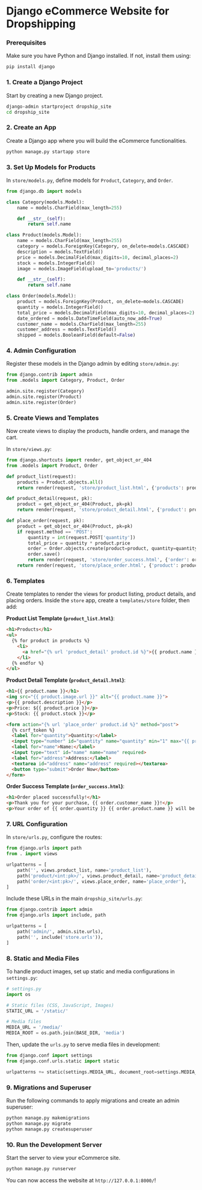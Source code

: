 # Django eCommerce Website for Dropshipping

### Prerequisites
Make sure you have Python and Django installed. If not, install them using:
```bash
pip install django
```

### 1. Create a Django Project
Start by creating a new Django project.

```bash
django-admin startproject dropship_site
cd dropship_site
```

### 2. Create an App
Create a Django app where you will build the eCommerce functionalities.

```bash
python manage.py startapp store
```

### 3. Set Up Models for Products
In `store/models.py`, define models for `Product`, `Category`, and `Order`.

```python
from django.db import models

class Category(models.Model):
    name = models.CharField(max_length=255)

    def __str__(self):
        return self.name

class Product(models.Model):
    name = models.CharField(max_length=255)
    category = models.ForeignKey(Category, on_delete=models.CASCADE)
    description = models.TextField()
    price = models.DecimalField(max_digits=10, decimal_places=2)
    stock = models.IntegerField()
    image = models.ImageField(upload_to='products/')

    def __str__(self):
        return self.name

class Order(models.Model):
    product = models.ForeignKey(Product, on_delete=models.CASCADE)
    quantity = models.IntegerField()
    total_price = models.DecimalField(max_digits=10, decimal_places=2)
    date_ordered = models.DateTimeField(auto_now_add=True)
    customer_name = models.CharField(max_length=255)
    customer_address = models.TextField()
    shipped = models.BooleanField(default=False)
```

### 4. Admin Configuration
Register these models in the Django admin by editing `store/admin.py`:

```python
from django.contrib import admin
from .models import Category, Product, Order

admin.site.register(Category)
admin.site.register(Product)
admin.site.register(Order)
```

### 5. Create Views and Templates
Now create views to display the products, handle orders, and manage the cart.

In `store/views.py`:

```python
from django.shortcuts import render, get_object_or_404
from .models import Product, Order

def product_list(request):
    products = Product.objects.all()
    return render(request, 'store/product_list.html', {'products': products})

def product_detail(request, pk):
    product = get_object_or_404(Product, pk=pk)
    return render(request, 'store/product_detail.html', {'product': product})

def place_order(request, pk):
    product = get_object_or_404(Product, pk=pk)
    if request.method == 'POST':
        quantity = int(request.POST['quantity'])
        total_price = quantity * product.price
        order = Order.objects.create(product=product, quantity=quantity, total_price=total_price, customer_name=request.POST['name'], customer_address=request.POST['address'])
        order.save()
        return render(request, 'store/order_success.html', {'order': order})
    return render(request, 'store/place_order.html', {'product': product})
```

### 6. Templates
Create templates to render the views for product listing, product details, and placing orders. Inside the `store` app, create a `templates/store` folder, then add:

**Product List Template (`product_list.html`)**:
```html
<h1>Products</h1>
<ul>
  {% for product in products %}
    <li>
      <a href="{% url 'product_detail' product.id %}">{{ product.name }}</a> - ${{ product.price }}
    </li>
  {% endfor %}
</ul>
```

**Product Detail Template (`product_detail.html`)**:
```html
<h1>{{ product.name }}</h1>
<img src="{{ product.image.url }}" alt="{{ product.name }}">
<p>{{ product.description }}</p>
<p>Price: ${{ product.price }}</p>
<p>Stock: {{ product.stock }}</p>

<form action="{% url 'place_order' product.id %}" method="post">
  {% csrf_token %}
  <label for="quantity">Quantity:</label>
  <input type="number" id="quantity" name="quantity" min="1" max="{{ product.stock }}">
  <label for="name">Name:</label>
  <input type="text" id="name" name="name" required>
  <label for="address">Address:</label>
  <textarea id="address" name="address" required></textarea>
  <button type="submit">Order Now</button>
</form>
```

**Order Success Template (`order_success.html`)**:
```html
<h1>Order placed successfully!</h1>
<p>Thank you for your purchase, {{ order.customer_name }}!</p>
<p>Your order of {{ order.quantity }} {{ order.product.name }} will be shipped soon.</p>
```

### 7. URL Configuration
In `store/urls.py`, configure the routes:

```python
from django.urls import path
from . import views

urlpatterns = [
    path('', views.product_list, name='product_list'),
    path('product/<int:pk>/', views.product_detail, name='product_detail'),
    path('order/<int:pk>/', views.place_order, name='place_order'),
]
```

Include these URLs in the main `dropship_site/urls.py`:

```python
from django.contrib import admin
from django.urls import include, path

urlpatterns = [
    path('admin/', admin.site.urls),
    path('', include('store.urls')),
]
```

### 8. Static and Media Files
To handle product images, set up static and media configurations in `settings.py`:

```python
# settings.py
import os

# Static files (CSS, JavaScript, Images)
STATIC_URL = '/static/'

# Media files
MEDIA_URL = '/media/'
MEDIA_ROOT = os.path.join(BASE_DIR, 'media')
```

Then, update the `urls.py` to serve media files in development:

```python
from django.conf import settings
from django.conf.urls.static import static

urlpatterns += static(settings.MEDIA_URL, document_root=settings.MEDIA_ROOT)
```

### 9. Migrations and Superuser
Run the following commands to apply migrations and create an admin superuser:

```bash
python manage.py makemigrations
python manage.py migrate
python manage.py createsuperuser
```

### 10. Run the Development Server
Start the server to view your eCommerce site.

```bash
python manage.py runserver
```

You can now access the website at `http://127.0.0.1:8000/`!
